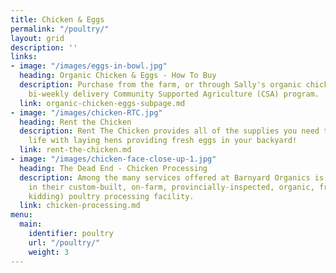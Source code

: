 ```yaml
---
title: Chicken & Eggs
permalink: "/poultry/"
layout: grid
description: ''
links:
- image: "/images/eggs-in-bowl.jpg"
  heading: Organic Chicken & Eggs - How To Buy
  description: Purchase from the farm, or through Sally's organic chicken and egg
    bi-weekly delivery Community Supported Agriculture (CSA) program.
  link: organic-chicken-eggs-subpage.md
- image: "/images/chicken-RTC.jpg"
  heading: Rent the Chicken
  description: Rent The Chicken provides all of the supplies you need to enjoy a summer
    life with laying hens providing fresh eggs in your backyard!
  link: rent-the-chicken.md
- image: "/images/chicken-face-close-up-1.jpg"
  heading: The Dead End - Chicken Processing
  description: Among the many services offered at Barnyard Organics is poultry processing
    in their custom-built, on-farm, provincially-inspected, organic, free-range (––just
    kidding) poultry processing facility.
  link: chicken-processing.md
menu:
  main:
    identifier: poultry
    url: "/poultry/"
    weight: 3
---
```

